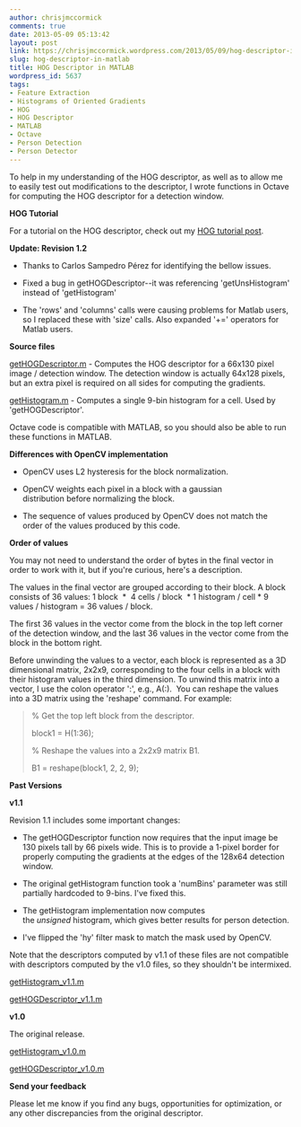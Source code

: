 ```yaml
---
author: chrisjmccormick
comments: true
date: 2013-05-09 05:13:42
layout: post
link: https://chrisjmccormick.wordpress.com/2013/05/09/hog-descriptor-in-matlab/
slug: hog-descriptor-in-matlab
title: HOG Descriptor in MATLAB
wordpress_id: 5637
tags:
- Feature Extraction
- Histograms of Oriented Gradients
- HOG
- HOG Descriptor
- MATLAB
- Octave
- Person Detection
- Person Detector
---
```


To help in my understanding of the HOG descriptor, as well as to allow me to easily test out modifications to the descriptor, I wrote functions in Octave for computing the HOG descriptor for a detection window.

**HOG Tutorial**

For a tutorial on the HOG descriptor, check out my [HOG tutorial post](http://chrisjmccormick.wordpress.com/2013/05/09/hog-person-detector-tutorial/).

**Update: Revision 1.2**



	
  * Thanks to Carlos Sampedro Pérez for identifying the bellow issues.

	
  * Fixed a bug in getHOGDescriptor--it was referencing 'getUnsHistogram' instead of 'getHistogram'

	
  * The 'rows' and 'columns' calls were causing problems for Matlab users, so I replaced these with 'size' calls. Also expanded '+=' operators for Matlab users.


**Source files**

[getHOGDescriptor.m](https://dl.dropboxusercontent.com/u/94180423/getHOGDescriptor.m) - Computes the HOG descriptor for a 66x130 pixel image / detection window. The detection window is actually 64x128 pixels, but an extra pixel is required on all sides for computing the gradients.

[getHistogram.m](https://dl.dropboxusercontent.com/u/94180423/getHistogram.m) - Computes a single 9-bin histogram for a cell. Used by 'getHOGDescriptor'.

Octave code is compatible with MATLAB, so you should also be able to run these functions in MATLAB.

**Differences with OpenCV implementation**



	
  * OpenCV uses L2 hysteresis for the block normalization.

	
  * OpenCV weights each pixel in a block with a gaussian distribution before normalizing the block.

	
  * The sequence of values produced by OpenCV does not match the order of the values produced by this code.


**Order of values**

You may not need to understand the order of bytes in the final vector in order to work with it, but if you're curious, here's a description.

The values in the final vector are grouped according to their block. A block consists of 36 values: 1 block  *  4 cells / block  * 1 histogram / cell * 9 values / histogram = 36 values / block.

The first 36 values in the vector come from the block in the top left corner of the detection window, and the last 36 values in the vector come from the block in the bottom right.

Before unwinding the values to a vector, each block is represented as a 3D dimensional matrix, 2x2x9, corresponding to the four cells in a block with their histogram values in the third dimension. To unwind this matrix into a vector, I use the colon operator ':', e.g., A(:).  You can reshape the values into a 3D matrix using the 'reshape' command. For example:


<blockquote>% Get the top left block from the descriptor.

block1 = H(1:36);

% Reshape the values into a 2x2x9 matrix B1.

B1 = reshape(block1, 2, 2, 9);</blockquote>


**Past Versions**

**v1.1**

Revision 1.1 includes some important changes:



	
  * The getHOGDescriptor function now requires that the input image be 130 pixels tall by 66 pixels wide. This is to provide a 1-pixel border for properly computing the gradients at the edges of the 128x64 detection window.

	
  * The original getHistogram function took a 'numBins' parameter was still partially hardcoded to 9-bins. I've fixed this.

	
  * The getHistogram implementation now computes the _unsigned_ histogram, which gives better results for person detection.

	
  * I've flipped the 'hy' filter mask to match the mask used by OpenCV.


Note that the descriptors computed by v1.1 of these files are not compatible with descriptors computed by the v1.0 files, so they shouldn't be intermixed.

[getHistogram_v1.1.m](https://dl.dropboxusercontent.com/u/94180423/getHistogram_v1.1.m)

[getHOGDescriptor_v1.1.m](https://dl.dropboxusercontent.com/u/94180423/getHOGDescriptor_v1.1.m)

**v1.0**

The original release.

[getHistogram_v1.0.m](https://dl.dropboxusercontent.com/u/94180423/getHistogram_v1.0.m)

[getHOGDescriptor_v1.0.m](https://dl.dropboxusercontent.com/u/94180423/getHOGDescriptor_v1.0.m)

**Send your feedback**

Please let me know if you find any bugs, opportunities for optimization, or any other discrepancies from the original descriptor.

